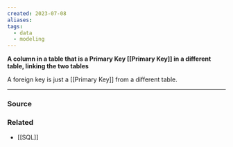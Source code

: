 ```yaml
---
created: 2023-07-08
aliases: 
tags:
  - data
  - modeling
---
```

**A column in a table that is a Primary Key [[Primary Key]] in a different table, linking the two tables**

A foreign key is just a [[Primary Key]] from a different table.

****
### Source

### Related
- [[SQL]]